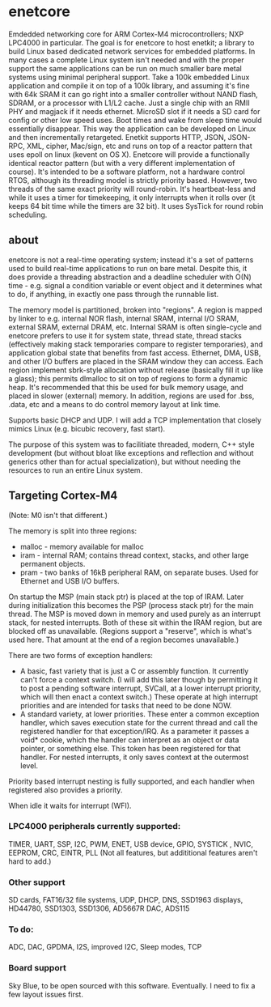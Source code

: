 # enetcore

Emdedded networking core for ARM Cortex-M4 microcontrollers; NXP LPC4000 in particular.  The goal is for enetcore to host enetkit; a library to build Linux based dedicated network services for embedded platforms.  In many cases a complete Linux system isn't needed and with the proper support the same applications can be run on much smaller bare metal systems using minimal peripheral support.  Take a 100k embedded Linux application and compile it on top of a 100k library, and assuming it's fine with 64k SRAM it can go right into a smaller controller without NAND flash, SDRAM, or a processor with L1/L2 cache.  Just a single chip with an RMII PHY and magjack if it needs ethernet.  MicroSD slot if it needs a SD card for config or other low speed uses.  Boot times and wake from sleep time would essentially disappear.  This way the application can be developed on Linux and then incrementally retargeted.  Enetkit supports HTTP, JSON, JSON-RPC, XML, cipher, Mac/sign, etc and runs on top of a reactor pattern that uses epoll on linux (kevent on OS X).  Enetcore will provide a functionally identical reactor pattern (but with a very different implementation of course). It's intended to be a software platform, not a hardware control RTOS, although its threading model is strictly priority based.  However, two threads of the same exact priority will round-robin.  It's heartbeat-less and while it uses a timer for timekeeping, it only interrupts when it rolls over (it keeps 64 bit time while the timers are 32 bit).  It uses SysTick for round robin scheduling.

## about

enetcore is not a real-time operating system; instead it's a set of patterns used to build real-time applications to run
on bare metal.  Despite this, it does provide a threading abstraction and a deadline scheduler with O(N) time - e.g.
signal a condition variable or event object and it determines what to do, if anything, in exactly one pass through
the runnable list.

The memory model is partitioned, broken into "regions".  A region is mapped by linker to e.g. internal NOR flash, internal
SRAM, internal I/O SRAM, external SRAM, external DRAM, etc.  Internal SRAM is often single-cycle and enetcore prefers to
use it for system state, thread state, thread stacks (effectively making stack temporaries compare to register temporaries),
and application global state that benefits from fast access.  Ethernet, DMA, USB, and other I/O buffers are placed in the
SRAM window they can access.  Each region implement sbrk-style allocation without release (basically fill it up like a glass);
this permits dlmalloc to sit on top of regions to form a dynamic heap.  It's recommended that this be used for bulk memory
usage, and placed in slower (external) memory.  In addition, regions are used for .bss, .data, etc and a means to do control
memory layout at link time.

Supports basic DHCP and UDP.  I will add a TCP implementation that closely mimics Linux (e.g. bicubic recovery, fast start).

The purpose of this system was to facilitiate threaded, modern, C++ style development (but without bloat like exceptions and
reflection and without generics other than for actual specialization), but without 
needing the resources to run an entire Linux system. 

## Targeting Cortex-M4

(Note: M0 isn't that different.)

The memory is split into three regions:

* malloc - memory available for malloc
* iram   - internal RAM; contains thread context, stacks, and other large permanent objects.
* pram   - two banks of 16kB peripheral RAM, on separate buses.  Used for Ethernet and USB I/O buffers.

On startup the MSP (main stack ptr) is placed at the top of IRAM.  Later during initialization this becomes the PSP (process stack ptr) for the main thread.  The MSP is moved down in memory and used purely as an interrupt stack, for nested interrupts.
Both of these sit within the IRAM region, but are blocked off as unavailable.  (Regions support a "reserve", which is what's used here.  That amount at the end of a region becomes unavailable.)

There are two forms of exception handlers:

* A basic, fast variety that is just a C or assembly function.  It currently can't force a context switch. (I will add this
 later though by permitting it to post a pending software interrupt, SVCall, at a lower interrupt priority, which will 
 then enact a context switch.)  These operate at high interrupt priorities and are intended for tasks that need to be done NOW.
* A standard variety, at lower priorities.  These enter a common exception handler, which saves execution state for the
current thread and call the registered handler for that exception/IRQ.  As a parameter it passes a void* cookie, which the
handler can interpret as an object or data pointer, or something else.  This token has been registered for that handler.  For
nested interrupts, it only saves context at the outermost level.

Priority based interrupt nesting is fully supported, and each handler when registered also provides a priority.

When idle it waits for interrupt (WFI).

### LPC4000 peripherals currently supported:

TIMER, UART, SSP, I2C, PWM, ENET, USB device, GPIO, SYSTICK , NVIC, EEPROM, CRC, EINTR, PLL
(Not all features, but addititional features aren't hard to add.)

### Other support

SD cards, FAT16/32 file systems, UDP, DHCP, DNS, SSD1963 displays, HD44780, SSD1303, SSD1306, AD5667R DAC, ADS115

### To do:

ADC, DAC, GPDMA, I2S, improved I2C, Sleep modes, TCP

### Board support

Sky Blue, to be open sourced with this software.  Eventually.  I need to fix a few layout issues first.

